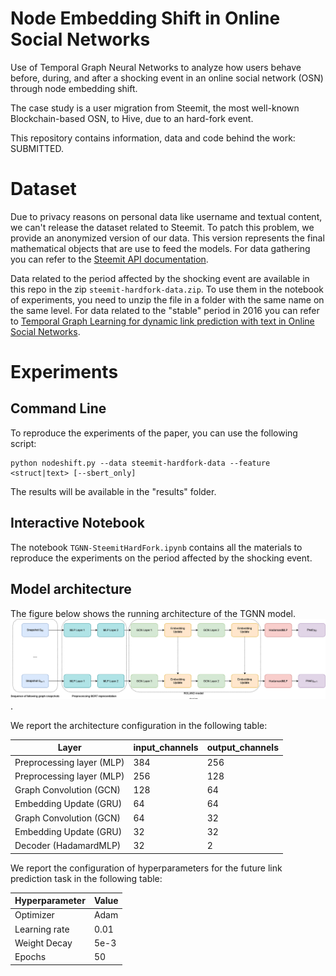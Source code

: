 # Node Embedding Shift in Online Social Networks

Use of Temporal Graph Neural Networks to analyze how users behave before, during, and after a shocking event in an online social network (OSN) through node embedding shift.

The case study is a user migration from Steemit, the most well-known Blockchain-based OSN, to Hive, due to an hard-fork event.

This repository contains information, data and code behind the work: SUBMITTED.


# Dataset
Due to privacy reasons on personal data like username and textual content, we can't release the dataset related to Steemit. To patch this problem, we provide an anonymized version of our data. This version represents the final mathematical objects that are use to feed the models. For data gathering you can refer to the [Steemit API documentation](https://developers.steem.io/). 

Data related to the period affected by the shocking event are available in this repo in the zip `steemit-hardfork-data.zip`. To use them in the notebook of experiments, you need to unzip the file in a folder with the same name on the same level. For data related to the "stable" period in 2016 you can refer to [Temporal Graph Learning for dynamic link prediction with text in Online Social Networks](https://link.springer.com/article/10.1007/s10994-023-06475-x).

# Experiments

## Command Line

To reproduce the experiments of the paper, you can use the following script:
```
python nodeshift.py --data steemit-hardfork-data --feature <struct|text> [--sbert_only]
```
The results will be available in the "results" folder.

## Interactive Notebook
The notebook `TGNN-SteemitHardFork.ipynb` contains all the materials to reproduce the experiments on the period affected by the shocking event.

## Model architecture
The figure below shows the running architecture of the TGNN model.
![GNN Architecture](GNNArchitecture.drawio.png "Dynamic GNN based on ROLAND framework"). 

We report the architecture configuration in the following table: 

| Layer                     | input_channels | output_channels |
|---------------------------|----------------|-----------------|
| Preprocessing layer (MLP) | 384            | 256             |
| Preprocessing layer (MLP) | 256            | 128             |
| Graph Convolution (GCN)   | 128            | 64              |
| Embedding Update (GRU)    | 64             | 64              |
| Graph Convolution (GCN)   | 64             | 32              |
| Embedding Update (GRU)    | 32             | 32              |
| Decoder (HadamardMLP)     | 32             | 2               | 

We report the configuration of hyperparameters for the future link prediction task in the following table: 

| Hyperparameter | Value |
|----------------|-------|
| Optimizer      | Adam  |
| Learning rate  | 0.01  |
| Weight Decay   | 5e-3  |
| Epochs         | 50    |



